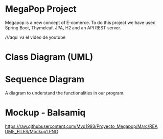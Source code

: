 # MegaPop Project
Megapop is a new concept of E-comerce. 
To do this project we have used Spring Boot, Thymeleaf, JPA, H2 and an API REST server.

///aqui va el video de youtube

# Class Diagram (UML)


# Sequence Diagram
A diagram  to understand the functionalities in our program.

# Mockup - Balsamiq
https://raw.githubusercontent.com/Mvd1993/Proyecto_Megapop/Marc/README_FILES/Mockup1.PNG

